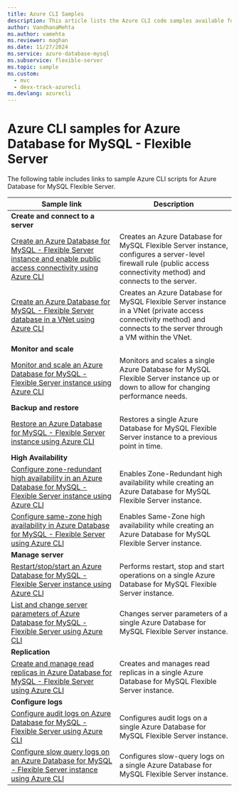 ```yaml
---
title: Azure CLI Samples
description: This article lists the Azure CLI code samples available for interacting with Azure Database for MySQL - Flexible Server.
author: VandhanaMehta
ms.author: vamehta
ms.reviewer: maghan
ms.date: 11/27/2024
ms.service: azure-database-mysql
ms.subservice: flexible-server
ms.topic: sample
ms.custom:
  - mvc
  - devx-track-azurecli
ms.devlang: azurecli
---
```

# Azure CLI samples for Azure Database for MySQL - Flexible Server

The following table includes links to sample Azure CLI scripts for Azure Database for MySQL Flexible Server.

| Sample link | Description |
| --- | --- |
| **Create and connect to a server** | |
| [Create an Azure Database for MySQL - Flexible Server instance and enable public access connectivity using Azure CLI](scripts/sample-cli-create-connect-public-access.md) | Creates an Azure Database for MySQL Flexible Server instance, configures a server-level firewall rule (public access connectivity method) and connects to the server. |
| [Create an Azure Database for MySQL - Flexible Server database in a VNet using Azure CLI](scripts/sample-cli-create-connect-private-access.md) | Creates an Azure Database for MySQL Flexible Server instance in a VNet (private access connectivity method) and connects to the server through a VM within the VNet. |
| **Monitor and scale** | |
| [Monitor and scale an Azure Database for MySQL - Flexible Server instance using Azure CLI](scripts/sample-cli-monitor-and-scale.md) | Monitors and scales a single Azure Database for MySQL Flexible Server instance up or down to allow for changing performance needs. |
| **Backup and restore** | |
| [Restore an Azure Database for MySQL - Flexible Server instance using Azure CLI](scripts/sample-cli-restore-server.md) | Restores a single Azure Database for MySQL Flexible Server instance to a previous point in time. |
| **High Availability** | |
| [Configure zone-redundant high availability in an Azure Database for MySQL - Flexible Server instance using Azure CLI](scripts/sample-cli-zone-redundant-ha.md) | Enables Zone-Redundant high availability while creating an Azure Database for MySQL Flexible Server instance. |
| [Configure same-zone high availability in Azure Database for MySQL - Flexible Server using Azure CLI](scripts/sample-cli-same-zone-ha.md) | Enables Same-Zone high availability while creating an Azure Database for MySQL Flexible Server instance. |
| **Manage server** | |
| [Restart/stop/start an Azure Database for MySQL - Flexible Server instance using Azure CLI](scripts/sample-cli-restart-stop-start.md) | Performs restart, stop and start operations on a single Azure Database for MySQL Flexible Server instance. |
| [List and change server parameters of Azure Database for MySQL - Flexible Server using Azure CLI](scripts/sample-cli-change-server-parameters.md) | Changes server parameters of a single Azure Database for MySQL Flexible Server instance. |
| **Replication** | |
| [Create and manage read replicas in Azure Database for MySQL - Flexible Server using Azure CLI](scripts/sample-cli-read-replicas.md) | Creates and manages read replicas in a single Azure Database for MySQL Flexible Server instance. |
| **Configure logs** | |
| [Configure audit logs on Azure Database for MySQL - Flexible Server using Azure CLI](scripts/sample-cli-audit-logs.md) | Configures audit logs on a single Azure Database for MySQL Flexible Server instance. |
| [Configure slow query logs on an Azure Database for MySQL - Flexible Server instance using Azure CLI](scripts/sample-cli-slow-query-logs.md) | Configures slow-query logs on a single Azure Database for MySQL Flexible Server instance. |
